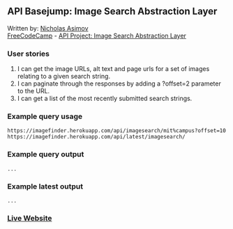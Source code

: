 ## API Basejump: Image Search Abstraction Layer

Written by: [Nicholas Asimov](https://www.freecodecamp.com/nicholasasimov)  
[FreeCodeCamp](https://www.freecodecamp.com) - [API Project: Image Search Abstraction Layer](https://www.freecodecamp.com/challenges/image-search-abstraction-layer)

### User stories
1. I can get the image URLs, alt text and page urls for a set of images relating to a given search string.
2. I can paginate through the responses by adding a ?offset=2 parameter to the URL.
3. I can get a list of the most recently submitted search strings.

### Example query usage
```
https://imagefinder.herokuapp.com/api/imagesearch/mit%campus?offset=10
https://imagefinder.herokuapp.com/api/latest/imagesearch/
```

### Example query output
```
...
```

### Example latest output
```
...
```

### [Live Website](https://imagefinder.herokuapp.com)
